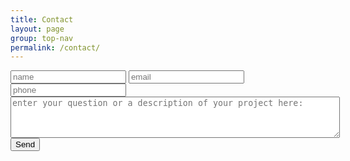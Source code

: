 ```yaml
---
title: Contact
layout: page
group: top-nav
permalink: /contact/
---
```


<div id="main-container">
  <div class="form_tile contact clickable">
      <form id="bigriverform" method="POST"
            action="https://www.formingo.co/submit/bigriverwebdesign@gmail.com">
          <input type="text" name="full_name" placeholder="name">
          <input type="email" name="__replyto" placeholder="email">
          <input type="text" name="phone_number" placeholder="phone"><br>
          <textarea placeholder="enter your question or a description of your project here:" rows="4" cols="63" name="comment" form="bigriverform"></textarea><br>
          <input type="hidden" name="__redirect" value="https://petervkay.github.io/bigriver.github.io/">
          <input type="submit" value="Send">
      </form>
  </div>
</div>

<script>
$(document).ready(function() {
    $('#main-container').fadeIn();
});
</script>
